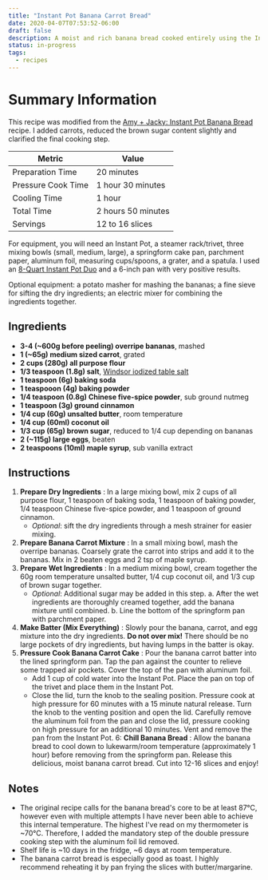 ```yaml
---
title: "Instant Pot Banana Carrot Bread"
date: 2020-04-07T07:53:52-06:00
draft: false
description: A moist and rich banana bread cooked entirely using the Instant Pot pressure cooker.
status: in-progress
tags:
  - recipes
---
```


# Summary Information

This recipe was modified from the [Amy + Jacky: Instant Pot Banana Bread](https://www.pressurecookrecipes.com/instant-pot-banana-bread/) recipe. I added carrots, reduced the brown sugar content slightly and clarified the final cooking step.

| Metric             | Value              |
|--------------------|--------------------|
| Preparation Time   | 20 minutes         |
| Pressure Cook Time | 1 hour 30 minutes  |
| Cooling Time       | 1 hour             |
| Total Time         | 2 hours 50 minutes |
| Servings           | 12 to 16 slices    |

For equipment, you will need an Instant Pot, a steamer rack/trivet, three mixing bowls (small, medium, large), a springform cake pan, parchment paper, aluminum foil, measuring cups/spoons, a grater, and a spatula. I used an [8-Quart Instant Pot Duo](https://instantpot.com/portfolio-item/duo/) and a 6-inch pan with very positive results.

Optional equipment: a potato masher for mashing the bananas; a fine sieve for sifting the dry ingredients; an electric mixer for combining the ingredients together.

## Ingredients

- **3-4 (~600g before peeling) overripe bananas**, mashed
- **1 (~65g) medium sized carrot**, grated
- **2 cups (280g) all purpose flour**
- **1/3 teaspoon (1.8g) salt**, [Windsor iodized table salt](http://windsorsalt.com/products/table-salt-and-household-salt/)
- **1 teaspoon (6g) baking soda**
- **1 teaspooon (4g) baking powder**
- **1/4 teaspoon (0.8g) Chinese five-spice powder**, sub ground nutmeg
- **1 teaspoon (3g) ground cinnamon**
- **1/4 cup (60g) unsalted butter**, room temperature
- **1/4 cup (60ml) coconut oil**
- **1/3 cup (65g) brown sugar**, reduced to 1/4 cup depending on bananas
- **2 (~115g) large eggs**, beaten
- **2 teaspoons (10ml) maple syrup**, sub vanilla extract

## Instructions

1. **Prepare Dry Ingredients**
: In a large mixing bowl, mix 2 cups of all purpose flour, 1 teaspoon of baking soda, 1 teaspoon of baking powder, 1/4 teaspoon Chinese five-spice powder, and 1 teaspoon of ground cinnamon.
    * *Optional*: sift the dry ingredients through a mesh strainer for easier mixing.
2. **Prepare Banana Carrot Mixture**
: In a small mixing bowl, mash the overripe bananas. Coarsely grate the carrot into strips and add it to the bananas. Mix in 2 beaten eggs and 2 tsp of maple syrup.
3. **Prepare Wet Ingredients**
: In a medium mixing bowl, cream together the 60g room temperature unsalted butter, 1/4 cup coconut oil, and 1/3 cup of brown sugar together.
    * *Optional*: Additional sugar may be added in this step.
    a. After the wet ingredients are thoroughly creamed together, add the banana mixture until combined.
    b. Line the bottom of the springform pan with parchment paper.
4. **Make Batter (Mix Everything)**
: Slowly pour the banana, carrot, and egg mixture into the dry ingredients. **Do not over mix!** There should be no large pockets of dry ingredients, but having lumps in the batter is okay.
5. **Pressure Cook Banana Carrot Cake**
: Pour the banana carrot batter into the lined springform pan. Tap the pan against the counter to relieve some trapped air pockets. Cover the top of the pan with aluminum foil.
    * Add 1 cup of cold water into the Instant Pot. Place the pan on top of the trivet and place them in the Instant Pot.
    * Close the lid, turn the knob to the sealing position. Pressure cook at high pressure for 60 minutes with a 15 minute natural release. Turn the knob to the venting position and open the lid. Carefully remove the aluminum foil from the pan and close the lid, pressure cooking on high pressure for an additional 10 minutes. Vent and remove the pan from the Instant Pot.
6: **Chill Banana Bread**
: Allow the banana bread to cool down to lukewarm/room temperature (approximately 1 hour) before removing from the springform pan. Release this delicious, moist banana carrot bread. Cut into 12-16 slices and enjoy!

## Notes

* The original recipe calls for the banana bread's core to be at least 87°C, however even with multiple attempts I have never been able to achieve this internal temperature. The highest I've read on my thermometer is ~70°C. Therefore, I added the mandatory step of the double pressure cooking step with the aluminum foil lid removed.
* Shelf life is ~10 days in the fridge, ~6 days at room temperature.
* The banana carrot bread is especially good as toast. I highly recommend reheating it by pan frying the slices with butter/margarine.
